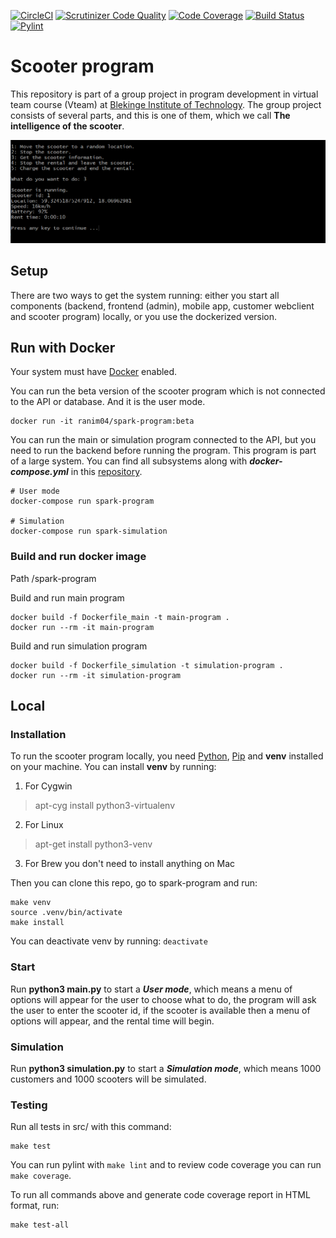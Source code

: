 [![CircleCI](https://dl.circleci.com/status-badge/img/gh/Rahn20/spark-program/tree/main.svg?style=svg)](https://dl.circleci.com/status-badge/redirect/gh/Rahn20/spark-program/tree/main)
[![Scrutinizer Code Quality](https://scrutinizer-ci.com/g/Rahn20/spark-program/badges/quality-score.png?b=main)](https://scrutinizer-ci.com/g/Rahn20/spark-program/?branch=main)
[![Code Coverage](https://scrutinizer-ci.com/g/Rahn20/spark-program/badges/coverage.png?b=main)](https://scrutinizer-ci.com/g/Rahn20/spark-program/?branch=main)
[![Build Status](https://scrutinizer-ci.com/g/Rahn20/spark-program/badges/build.png?b=main)](https://scrutinizer-ci.com/g/Rahn20/spark-program/build-status/main)
[![Pylint](https://github.com/Rahn20/spark-program/actions/workflows/pylint.yml/badge.svg)](https://github.com/Rahn20/spark-program/actions/workflows/pylint.yml)

# Scooter program

This repository is part of a group project in program development in virtual team course (Vteam) at [Blekinge Institute of Technology](https://www.bth.se/). The group project consists of several parts, and this is one of them, which we call **The intelligence of the scooter**. 

![rent view](doc/running.png)  

## Setup

There are two ways to get the system running: either you start all components (backend, frontend (admin), mobile app, customer webclient and scooter program) locally, or you use the dockerized version.

## Run with Docker

Your system must have [Docker](https://www.docker.com/get-started/) enabled.

You can run the beta version of the scooter program which is not connected to the API or database. And it is the user mode.

```
docker run -it ranim04/spark-program:beta
```

You can run the main or simulation program connected to the API, but you need to run the backend before running the program. This program is part of a large system. You can find all subsystems along with ***docker-compose.yml*** in this [repository](https://github.com/sumca252/spark).

```
# User mode
docker-compose run spark-program

# Simulation
docker-compose run spark-simulation
```

### Build and run docker image

Path /spark-program

Build and run main program
```
docker build -f Dockerfile_main -t main-program .
docker run --rm -it main-program
```

Build and run simulation program
```
docker build -f Dockerfile_simulation -t simulation-program .
docker run --rm -it simulation-program
```

## Local

### Installation

To run the scooter program locally, you need [Python](https://www.python.org/downloads/), [Pip](https://pypi.org/project/pip/) and **venv** installed on your machine. You can install **venv** by running:

1. For Cygwin
> apt-cyg install python3-virtualenv
2. For Linux
> apt-get install python3-venv
3. For Brew you don't need to install anything on Mac

Then you can clone this repo, go to spark-program and run:

```
make venv
source .venv/bin/activate
make install
```

You can deactivate venv by running: ```deactivate```

### Start

Run **python3 main.py** to start a ***User mode***, which means a menu of options will appear for the user to choose what to do, the program will ask the user to enter the scooter id, if the scooter is available then a menu of options will appear, and the rental time will begin.

### Simulation

Run **python3 simulation.py** to start a ***Simulation mode***, which means 1000 customers and 1000 scooters will be simulated.

### Testing

Run all tests in src/ with this command:

```
make test
```

You can run pylint with ``` make lint ``` and to review code coverage you can run ``` make coverage ```.

To run all commands above and generate code coverage report in HTML format, run:

```
make test-all
```
